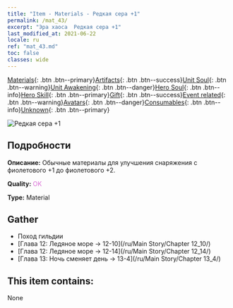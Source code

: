 ```yaml
---
title: "Item - Materials - Редкая сера +1"
permalink: /mat_43/
excerpt: "Эра хаоса  Редкая сера +1"
last_modified_at: 2021-06-22
locale: ru
ref: "mat_43.md"
toc: false
classes: wide
---
```

 [Materials](/ItemsRU/){: .btn .btn--primary}[Artifacts](/ItemsRU/Artifacts/){: .btn .btn--success}[Unit Soul](/ItemsRU/UnitSoul/){: .btn .btn--warning}[Unit Awakening](/ItemsRU/UnitAwakening/){: .btn .btn--danger}[Hero Soul](/ItemsRU/HeroSoul/){: .btn .btn--info}[Hero Skill](/ItemsRU/HeroSkill/){: .btn .btn--primary}[Gift](/ItemsRU/Gift/){: .btn .btn--success}[Event related](/ItemsRU/Events/){: .btn .btn--warning}[Avatars](/ItemsRU/Avatars/){: .btn .btn--danger}[Consumables](/ItemsRU/Consumables/){: .btn .btn--info}[Unknown](/ItemsRU/Unknown/){: .btn .btn--primary}

 ![Редкая сера +1](/images/t/i_cailiao_liuhuang2.png)

## Подробности
 **Описание:** Обычные материалы для улучшения снаряжения c фиолетового +1 до фиолетового +2.

 **Quality:** <span style="color: #DA70D6">OK</span>

 **Type:** Material

## Gather

*    Поход гильдии 
*    [Глава 12: Ледяное море -> 12-10](/ru/Main Story/Chapter 12_10/) 
*    [Глава 12: Ледяное море -> 12-14](/ru/Main Story/Chapter 12_14/) 
*    [Глава 13: Ночь сменяет день -> 13-4](/ru/Main Story/Chapter 13_4/) 

## This item contains:

  None


